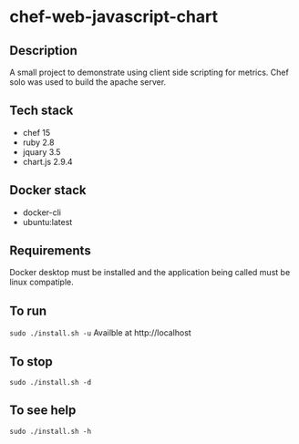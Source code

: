 # chef-web-javascript-chart

## Description
A small project to demonstrate using
client side scripting for metrics.
Chef solo was used to build the apache server.

## Tech stack
- chef 15
- ruby 2.8
- jquary 3.5
- chart.js 2.9.4

## Docker stack
- docker-cli
- ubuntu:latest

## Requirements
Docker desktop must be installed and the application
being called must be linux compatiple.

## To run
`sudo ./install.sh -u`
Availble at http://localhost

## To stop
`sudo ./install.sh -d`

## To see help
`sudo ./install.sh -h`

